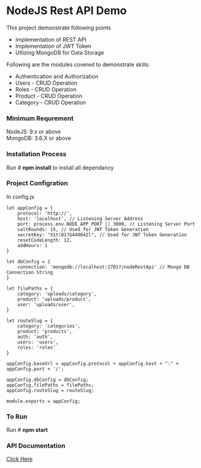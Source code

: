 # NodeJS Rest API Demo

This project demonstrate following points

- Implementation of REST API 
- Implementation of JWT Token
- Utlizing MongoDB for Data Storage 

Following are the modules covered to demonstrate skills:

- Authentication and Authorization 
- Users - CRUD Operation 
- Roles - CRUD Operation 
- Product - CRUD Operation
- Category - CRUD Operation

### Minimum Requrement

NodeJS: 9.x or above <br>
MongoDB: 3.6.X or above

### Installation Process

Run # <b>npm install</b> to install all dependancy 

### Project Configration  

In config.js

```
let appConfig = {
    protocol: 'http://',
    host: 'localhost', // Listening Server Address 
    port: process.env.NODE_APP_PORT || 3000, // Listening Server Port 
    saltRounds: 15, // Used for JWT Token Generation
    secretKey: "X1t(01?G449042l", // Used for JWT Token Generation
    resetCodeLength: 12,
    addHours: 1
}

let dbConfig = {
    connection: 'mongodb://localhost:27017/nodeRestApi' // Mongo DB Connection String
}

let filePaths = {
    category: 'uploads/category',
    product: 'uploads/product',
    user: 'uploads/user',
}

let routeSlug = {
    category: 'categories',
    product: 'products',
    auth: 'auth',
    users: 'users',
    roles: 'roles'
}

appConfig.baseUrl = appConfig.protocol + appConfig.host + ":" + appConfig.port + '/';

appConfig.dbConfig = dbConfig;
appConfig.filePaths = filePaths;
appConfig.routeSlug = routeSlug;

module.exports = appConfig;
```



### To Run 
Run # <b> npm start </b>

### API Documentation 

<a href="https://documenter.getpostman.com/view/4119951/node-rest-api/RVu7DTNC" target="_blank"> Click Here </a>




